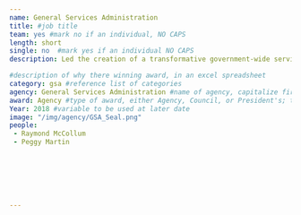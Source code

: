 ```yaml
---
name: General Services Administration
title: #job title
team: yes #mark no if an individual, NO CAPS
length: short
single: no  #mark yes if an individual NO CAPS
description: Led the creation of a transformative government-wide service as a software contract to modernize the federal payroll systems that pay over 2 million employees. This project exemplifies how IT modernization can improve services, secure data and reduce duplication to save tax dollars.

#description of why there winning award, in an excel spreadsheet
category: gsa #reference list of categories
agency: General Services Administration #name of agency, capitalize first letter of each name
award: Agency #type of award, either Agency, Council, or President's; this is case sensitive so make sure to match the options listed exactly. This section generates the format of the card
Year: 2018 #variable to be used at later date
image: "/img/agency/GSA_Seal.png"
people:
 - Raymond McCollum
 - Peggy Martin







---
```

